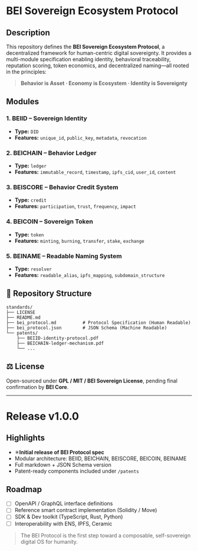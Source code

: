 # BEI Sovereign Ecosystem Protocol

## Description

This repository defines the **BEI Sovereign Ecosystem Protocol**, a decentralized framework for human-centric digital sovereignty. It provides a multi-module specification enabling identity, behavioral traceability, reputation scoring, token economics, and decentralized naming—all rooted in the principles:

> **Behavior is Asset · Economy is Ecosystem · Identity is Sovereignty**

## Modules

### 1. BEIID – Sovereign Identity
- **Type:** `DID`
- **Features:** `unique_id`, `public_key`, `metadata`, `revocation`

### 2. BEICHAIN – Behavior Ledger
- **Type:** `ledger`
- **Features:** `immutable_record`, `timestamp`, `ipfs_cid`, `user_id`, `content`

### 3. BEISCORE – Behavior Credit System
- **Type:** `credit`
- **Features:** `participation`, `trust`, `frequency`, `impact`

### 4. BEICOIN – Sovereign Token
- **Type:** `token`
- **Features:** `minting`, `burning`, `transfer`, `stake`, `exchange`

### 5. BEINAME – Readable Naming System
- **Type:** `resolver`
- **Features:** `readable_alias`, `ipfs_mapping`, `subdomain_structure`

## 📂 Repository Structure

```
standards/
├── LICENSE
├── README.md
├── bei_protocol.md          # Protocol Specification (Human Readable)
├── bei_protocol.json        # JSON Schema (Machine Readable)
└── patents/
    ├── BEIID-identity-protocol.pdf
    ├── BEICHAIN-ledger-mechanism.pdf
    └── ...
```

## ⚖️ License

Open-sourced under **GPL / MIT / BEI Sovereign License**, pending final confirmation by **BEI Core**.

---

# Release v1.0.0

## Highlights

- ✳**Initial release of BEI Protocol spec**
- Modular architecture: BEIID, BEICHAIN, BEISCORE, BEICOIN, BEINAME
- Full markdown + JSON Schema version
- Patent-ready components included under `/patents`

## Roadmap

- [ ] OpenAPI / GraphQL interface definitions
- [ ] Reference smart contract implementation (Solidity / Move)
- [ ] SDK & Dev toolkit (TypeScript, Rust, Python)
- [ ] Interoperability with ENS, IPFS, Ceramic

> The BEI Protocol is the first step toward a composable, self-sovereign digital OS for humanity.
